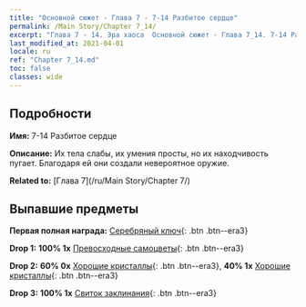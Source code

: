 ```yaml
---
title: "Основной сюжет - Глава 7 - 7-14 Разбитое сердце"
permalink: /Main Story/Chapter 7_14/
excerpt: "Глава 7 - 14. Эра хаоса  Основной сюжет - Глава 7_14. 7-14 Разбитое сердце"
last_modified_at: 2021-04-01
locale: ru
ref: "Chapter 7_14.md"
toc: false
classes: wide
---
```


## Подробности

 **Имя:** 7-14 Разбитое сердце

 **Описание:** Их тела слабы, их умения просты, но их находчивость пугает. Благодаря ей они создали невероятное оружие.

 **Related to:** [Глава 7](/ru/Main Story/Chapter 7/)

## Выпавшие предметы

 **Первая полная награда:** [Серебряный ключ](/ru/Items/con_693/){: .btn .btn--era3}

 **Drop 1:** **100% 1x** [Превосходные самоцветы](/ru/Items/mat_23/){: .btn .btn--era3}

 **Drop 2:** **60% 0x** [Хорошие кристаллы](/ru/Items/mat_17/){: .btn .btn--era3}, **40% 1x** [Хорошие кристаллы](/ru/Items/mat_17/){: .btn .btn--era3}

 **Drop 3:** **100% 1x** [Свиток заклинания](/ru/Items/con_694/){: .btn .btn--era3}

